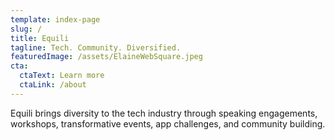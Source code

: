 ```yaml
---
template: index-page
slug: /
title: Equili
tagline: Tech. Community. Diversified. 
featuredImage: /assets/ElaineWebSquare.jpeg
cta:
  ctaText: Learn more
  ctaLink: /about
---
```

Equili brings diversity to the tech industry through speaking engagements, workshops, transformative events, app challenges, and community building.